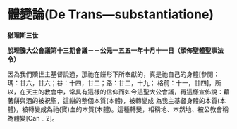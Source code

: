 # 體變論(De Trans—substantiatione)


**猶理斯三世**

**脫理騰大公會議第十三期會議－－公元一五五一年十月十一日（頒佈聖體聖事法令）**





因為我們贖世主基督說過，那祂在餅形下所奉獻的，真是祂自己的身體[參閱：瑪：廿六，廿六；谷：十四，廿二；路：廿二，十九；
格前：十一，廿四]，所以，在天主的教會中，常具有這樣的信仰而如今這聖大公會議，再這樣宣佈說：藉著餅與酒的被祝聖，這餅的整個本質(本體)，被轉變成
為我主基督身體的本質(本體)，被轉變成為祂(寶)血的本質(本體)。這種轉變，相稱地、本然地、被公教會稱為體變[Can﹒2]。

